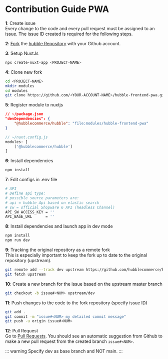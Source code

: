 # Contribution Guide PWA

**1**: Create issue <br>
Every change to the code and every pull request must be assigned to an issue.
The issue ID created is required for the following steps.

**2**: [Fork](https://docs.github.com/en/free-pro-team@latest/github/getting-started-with-github/fork-a-repo)
the [hubble Repository](https://github.com/hubblecommerce/hubble-frontend-pwa) with your Github account.

**3**: Setup NuxtJs
``` bash
npx create-nuxt-app <PROJECT-NAME>
```

**4**: Clone new fork
``` bash
cd <PROJECT-NAME>
mkdir modules
cd modules
git clone https://github.com/<YOUR-ACCOUNT-NAME>/hubble-frontend-pwa.git
```

**5**: Register module to nuxtjs
``` json
// ~/package.json
"devDependencies": { 
    "@hubblecommerce/hubble": "file:modules/hubble-frontend-pwa"
}
```

``` js
// ~/nuxt.config.js
modules: [
    ['@hubblecommerce/hubble']
]
```

**6**: Install dependencies
``` bash
npm install
```

**7**: Edit configs in .env file
```sh
# API
# Define api type:
# possible source parameters are:
# api = hubble Api based on elastic search
# sw = official Shopware 6 API (headless Channel)
API_SW_ACCESS_KEY = ''
API_BASE_URL      = ''
```

**8**: Install dependencies and launch app in dev mode
``` bash
npm install
npm run dev
```

**9**: Tracking the original repository as a remote fork <br>
This is especially important to keep the fork up to date to the original repository (upstream).
 ``` bash
git remote add --track dev upstream https://github.com/hubblecommerce/hubble-frontend-pwa.git
git fetch upstream
 ```

**10**: Create a new branch for the issue based on the upstream master branch
``` bash
git checkout -b issue#<NUM> upstream/dev
```

**11**: Push changes to the code to the fork repository (specify issue ID)
``` bash
git add .
git commit -m "issue#<NUM> my detailed commit message"
git push -u origin issue#<NUM>
```

**12**: Pull Request <br>
Go to [Pull Requests](https://github.com/hubblecommerce/hubble-frontend-pwa/pulls).
You should see an automatic suggestion from Github to make a new pull request from the created branch `issue#<NUM>`. <br>

::: warning
Specify dev as base branch and NOT main.
:::